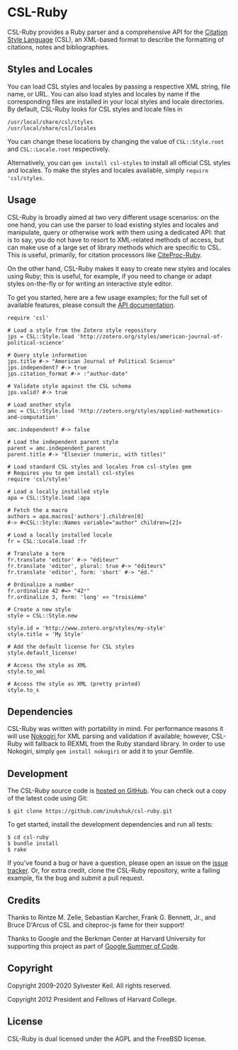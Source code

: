CSL-Ruby
========
CSL-Ruby provides a Ruby parser and a comprehensive API for the
[Citation Style Language](http://citationstyles.org) (CSL), an XML-based
format to describe the formatting of citations, notes and bibliographies.

Styles and Locales
------------------
You can load CSL styles and locales by passing a respective XML string, file
name, or URL. You can also load styles and locales by name if the
corresponding files are installed in your local styles and locale directories.
By default, CSL-Ruby looks for CSL styles and locale files in

    /usr/local/share/csl/styles
    /usr/local/share/csl/locales

You can change these locations by changing the value of `CSL::Style.root` and
`CSL::Locale.root` respectively.

Alternatively, you can `gem install csl-styles` to install all official CSL
styles and locales. To make the styles and locales available, simply
`require 'csl/styles`.

Usage
-----
CSL-Ruby is broadly aimed at two very different usage scenarios: on the one
hand, you can use the parser to load existing styles and locales and
manipulate, query or otherwise work with them using a dedicated API: that is
to say, you do not have to resort to XML-related methods of access, but can
make use of a large set of library methods which are specific to CSL. This
is useful, primarily, for citation processors like
[CiteProc-Ruby](https://github.com/inukshuk/citeproc).

On the other hand, CSL-Ruby makes it easy to create new styles and locales
using Ruby; this is useful, for example, if you need to change or adapt
styles on-the-fly or for writing an interactive style editor.

To get you started, here are a few usage examples; for the full set of
available features, please consult the
[API documentation](http://rubydoc.info/gems/csl/).

    require 'csl'

    # Load a style from the Zotero style repository
    jps = CSL::Style.load 'http://zotero.org/styles/american-journal-of-political-science'

    # Query style information
    jps.title #-> "American Journal of Political Science"
    jps.independent? #-> true
    jps.citation_format #-> :"author-date"

    # Validate style against the CSL schema
    jps.valid? #-> true

    # Load another style
    amc = CSL::Style.load 'http://zotero.org/styles/applied-mathematics-and-computation'

    amc.independent? #-> false

    # Load the independent parent style
    parent = amc.independent_parent
    parent.title #-> "Elsevier (numeric, with titles)"

    # Load standard CSL styles and locales from csl-styles gem
    # Requires you to gem install csl-styles
    require 'csl/styles'

    # Load a locally installed style
    apa = CSL::Style.load :apa

    # Fetch the a macro
    authors = apa.macros['authors'].children[0]
    #-> #<CSL::Style::Names variable="author" children=[2]>

    # Load a locally installed locale
    fr = CSL::Locale.load :fr

    # Translate a term
    fr.translate 'editor' #-> "éditeur"
    fr.translate 'editor', plural: true #-> "éditeurs"
    fr.translate 'editor', form: 'short' #-> "éd."

    # Ordinalize a number
    fr.ordinalize 42 #=> "42ᵉ"
    fr.ordinalize 3, form: 'long' => "troisième"

    # Create a new style
    style = CSL::Style.new

    style.id = 'http://www.zotero.org/styles/my-style'
    style.title = 'My Style'

    # Add the default license for CSL styles
    style.default_license!

    # Access the style as XML
    style.to_xml

    # Access the style as XML (pretty printed)
    style.to_s

Dependencies
------------
CSL-Ruby was written with portability in mind. For performance reasons it
will use [Nokogiri ](http://nokogiri.org) for XML parsing and validation
if available; however, CSL-Ruby will fallback to REXML from the Ruby standard
library. In order to use Nokogiri, simply `gem install nokogiri` or add it
to your Gemfile.

Development
-----------
The CSL-Ruby source code is [hosted on GitHub](https://github.com/inukshuk/csl-ruby).
You can check out a copy of the latest code using Git:

    $ git clone https://github.com/inukshuk/csl-ruby.git

To get started, install the development dependencies and run all tests:

    $ cd csl-ruby
    $ bundle install
    $ rake

If you've found a bug or have a question, please open an issue on the
[issue tracker](https://github.com/inukshuk/csl-ruby/issues).
Or, for extra credit, clone the CSL-Ruby repository, write a failing
example, fix the bug and submit a pull request.

Credits
-------
Thanks to Rintze M. Zelle, Sebastian Karcher, Frank G. Bennett, Jr.,
and Bruce D'Arcus of CSL and citeproc-js fame for their support!

Thanks to Google and the Berkman Center at Harvard University for supporting
this project as part of [Google Summer of Code](https://developers.google.com/open-source/soc/).

Copyright
---------
Copyright 2009-2020 Sylvester Keil. All rights reserved.

Copyright 2012 President and Fellows of Harvard College.

License
-------
CSL-Ruby is dual licensed under the AGPL and the FreeBSD license.
